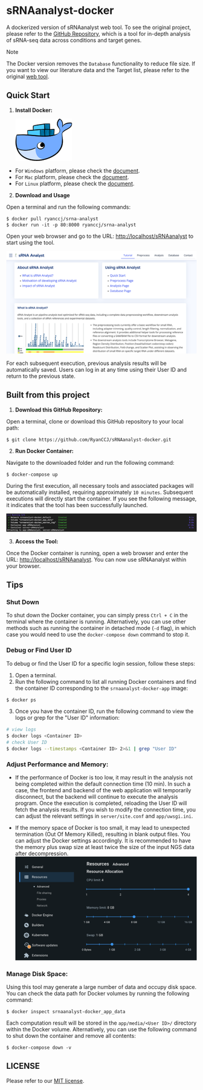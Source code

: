 # sRNAanalyst-docker

A dockerized version of sRNAanalyst web tool. To see the original project, please refer to the [GitHub Repository](https://github.com/RyanCCJ/sRNAanalyst), which is a tool for in-depth analysis of sRNA-seq data across conditions and target genes.

> [!NOTE]  
> The Docker version removes the `Database` functionality to reduce file size. If you want to view our literature data and the Target list, please refer to the original [web tool](https://cosbi7.ee.ncku.edu.tw/sRNAanalyst).

## Quick Start

1. **Install Docker:**

    <img src="app/static/img/docker.png" width=150 />

- For `Windows` platform, please check the [document](https://docs.docker.com/desktop/install/windows-install/).
- For `Mac` platform, please check the [document](https://docs.docker.com/desktop/install/mac-install/).
- For `Linux` platform, please check the [document](https://docs.docker.com/desktop/install/linux-install/).

2. **Download and Usage**

Open a terminal and run the following commands:
```
$ docker pull ryanccj/srna-analyst
$ docker run -it -p 80:8000 ryanccj/srna-analyst
```
Open your web browser and go to the URL: [http://localhost/sRNAanalyst](http://localhost/sRNAanalyst) to start using the tool.

<img src="app/static/img/demo0.png" />

For each subsequent execution, previous analysis results will be automatically saved. Users can log in at any time using their User ID and return to the previous state.

## Built from this project

1. **Download this GitHub Repository:**

Open a terminal, clone or download this GitHub repository to your local path:
```
$ git clone https://github.com/RyanCCJ/sRNAanalyst-docker.git
```

2. **Run Docker Container:**

Navigate to the downloaded folder and run the following command:
```
$ docker-compose up
```

During the first execution, all necessary tools and associated packages will be automatically installed, requiring approximately `10 minutes`. Subsequent executions will directly start the container. If you see the following message, it indicates that the tool has been successfully  launched.  

<img src="app/static/img/docker-compose-up.png" />

3. **Access the Tool:**

Once the Docker container is running, open a web browser and enter the URL: [http://localhost/sRNAanalyst](http://localhost/sRNAanalyst). You can now use sRNAanalyst within your browser.

## Tips
### Shut Down

To shut down the Docker container, you can simply press `Ctrl + C` in the terminal where the container is running. Alternatively, you can use other methods such as running the container in detached mode (`-d` flag), in which case you would need to use the `docker-compose down` command to stop it.

### Debug or Find User ID

To debug or find the User ID for a specific login session, follow these steps:
1. Open a terminal.
2. Run the following command to list all running Docker containers and find the container ID corresponding to the `srnaanalyst-docker-app` image:
```bash
$ docker ps
```
3. Once you have the container ID, run the following command to view the logs or grep for the "User ID" information:
```bash
# view logs
$ docker logs <Container ID> 
# check User ID
$ docker logs --timestamps <Container ID> 2>&1 | grep "User ID"
```

### Adjust Performance and Memory:

- If the performance of Docker is too low, it may result in the analysis not being completed within the default connection time (10 min). In such a case, the frontend and backend of the web application will temporarily disconnect, but the backend will continue to execute the analysis program. Once the execution is completed, reloading the User ID will fetch the analysis results. If you wish to modify the connection time, you can adjust the relevant settings in `server/site.conf` and `app/uwsgi.ini`.

- If the memory space of Docker is too small, it may lead to unexpected termination (Out Of Memory Killed), resulting in blank output files. You can adjust the Docker settings accordingly. It is recommended to have the memory plus swap size at least twice the size of the input NGS data after decompression.  
    <img src="app/static/img/resources.png" width='600'/>

### Manage Disk Space:

Using this tool may generate a large number of data and occupy disk space. You can check the data path for Docker volumes by running the following command:
```
$ docker inspect srnaanalyst-docker_app_data
```
Each computation result will be stored in the `app/media/<User ID>/` directory within the Docker volume. Alternatively, you can use the following command to shut down the container and remove all contents:
```
$ docker-compose down -v
```

## LICENSE
Please refer to our [MIT license](https://github.com/RyanCCJ/sRNAanalyst-docker/blob/master/LICENSE).

